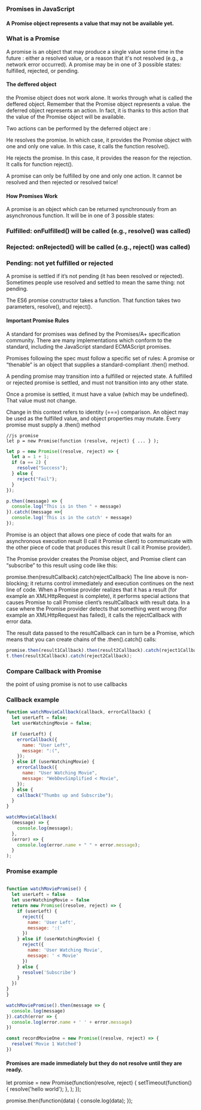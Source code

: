 ### Promises in JavaScript

#### A Promise object represents a value that may not be available yet.

### What is a Promise

A promise is an object that may produce a single value some time in the future : either a resolved value, or a reason that it's not resolved (e.g., a network error occurred). A promise may be in one of 3 possible states: fulfilled, rejected, or pending.

#### The deffered object

the Promise object does not work alone. It works through what is called the deffered object. Remember that the Promise object represents a value. the deferred object represents an action. In fact, it is thanks to this action that the value of the Promise object will be available.

Two actions can be performed by the deferred object are :

He resolves the promise. In which case, it provides the Promise object with one and only one value. In this case, it calls the function resolve().

He rejects the promise. In this case, it provides the reason for the rejection. It calls for function reject().

A promise can only be fulfilled by one and only one action. It cannot be resolved and then rejected or resolved twice!

#### How Promises Work

A promise is an object which can be returned synchronously from an asynchronous function. It will be in one of 3 possible states:

### Fulfilled: onFulfilled() will be called (e.g., resolve() was called)

### Rejected: onRejected() will be called (e.g., reject() was called)

### Pending: not yet fulfilled or rejected

A promise is settled if it’s not pending (it has been resolved or rejected). Sometimes people use resolved and settled to mean the same thing: not pending.

The ES6 promise constructor takes a function. That function takes two parameters, resolve(), and reject().

#### Important Promise Rules

A standard for promises was defined by the Promises/A+ specification community. There are many implementations which conform to the standard, including the JavaScript standard ECMAScript promises.

Promises following the spec must follow a specific set of rules:
A promise or “thenable” is an object that supplies a standard-compliant .then() method.

A pending promise may transition into a fulfilled or rejected state.
A fulfilled or rejected promise is settled, and must not transition into any other state.

Once a promise is settled, it must have a value (which may be undefined). That value must not change.

Change in this context refers to identity (===) comparison. An object may be used as the fulfilled value, and object properties may mutate.
Every promise must supply a .then() method

```javascript
//js promise
let p = new Promise(function (resolve, reject) { ... } );

```

```javascript
let p = new Promise((resolve, reject) => {
  let a = 1 + 1;
  if (a == 2) {
    resolve("Success");
  } else {
    reject("Fail");
  }
});

p.then((message) => {
  console.log("This is in then " + message)
}).catch((message =>{
  console.log('This is in the catch' + message)
});
```

Promise is an object that allows one piece of code that waits for an asynchronous execution result (I call it Promise client) to communicate with the other piece of code that produces this result (I call it Promise provider).

The Promise provider creates the Promise object, and Promise client can “subscribe” to this result using code like this:

promise.then(resultCallback).catch(rejectCallback)
The line above is non-blocking; it returns control immediately and execution continues on the next line of code. When a Promise provider realizes that it has a result (for example an XMLHttpRequest is complete), it performs special actions that causes Promise to call Promise client’s resultCallback with result data. In a case where the Promise provider detects that something went wrong (for example an XMLHttpRequest has failed), it calls the rejectCallback with error data.

The result data passed to the resultCallback can in turn be a Promise, which means that you can create chains of the .then().catch() calls:

```javascript
promise.then(result1Callback).then(result2Callback).catch(reject1Callback);
t.then(result3Callback).catch(reject2Callback);
```

### Compare Callback with Promise

the point of using promise is not to use callbacks

### Callback example

```javascript
function watchMovieCallback(callback, errorCallback) {
  let userLeft = false;
  let userWatchingMovie = false;

  if (userLeft) {
    errorCallback({
      name: "User Left",
      message: ":(",
    });
  } else if (userWatchingMovie) {
    errorCallback({
      name: "User Watching Movie",
      message: "WebDevSimplified < Movie",
    });
  } else {
    callback("Thumbs up and Subscribe");
  }
}

watchMovieCallback(
  (message) => {
    console.log(message);
  },
  (error) => {
    console.log(error.name + " " + error.message);
  }
);
```

### Promise example

```javascript

function watchMoviePromise() {
  let userLeft = false
  let userWatchingMovie = false
  return new Promise((resolve, reject) => {
    if (userLeft) {
      reject({
        name: 'User Left',
        message: ':('
      })
    } else if (userWatchingMovie) {
      reject({
        name: 'User Watching Movie',
        message: ' < Movie'
      })
    } else {
      resolve('Subscribe')
    }
  })
}
}

watchMoviePromise().then(message => {
  console.log(message)
}).catch(error => {
  console.log(error.name + ' ' + error.message)
})

const recordMovieOne = new Promise((resolve, reject) => {
  resolve('Movie 1 Watched')
})


```

#### Promises are made immediately but they do not resolve until they are ready.

let promise = new Promise(function(resolve, reject) {
setTimeout(function() {
resolve('hello world');
}, );
});

promise.then(function(data) {
console.log(data);
});
